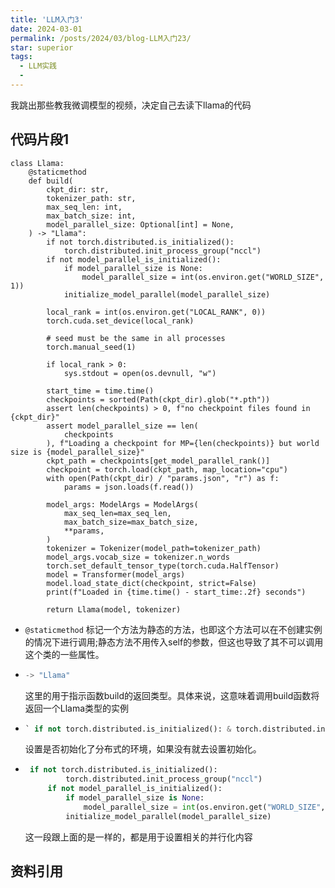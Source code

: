 ```yaml
---
title: 'LLM入门3'
date: 2024-03-01
permalink: /posts/2024/03/blog-LLM入门23/
star: superior
tags:
  - LLM实践
  - 
---
```


我跳出那些教我微调模型的视频，决定自己去读下llama的代码

## 代码片段1

    class Llama:
        @staticmethod  
        def build(
            ckpt_dir: str,
            tokenizer_path: str,
            max_seq_len: int,
            max_batch_size: int,
            model_parallel_size: Optional[int] = None,
        ) -> "Llama":
            if not torch.distributed.is_initialized():
                torch.distributed.init_process_group("nccl")
            if not model_parallel_is_initialized():
                if model_parallel_size is None:
                    model_parallel_size = int(os.environ.get("WORLD_SIZE", 1))
                initialize_model_parallel(model_parallel_size)

            local_rank = int(os.environ.get("LOCAL_RANK", 0))
            torch.cuda.set_device(local_rank)

            # seed must be the same in all processes
            torch.manual_seed(1)

            if local_rank > 0:
                sys.stdout = open(os.devnull, "w")

            start_time = time.time()
            checkpoints = sorted(Path(ckpt_dir).glob("*.pth"))
            assert len(checkpoints) > 0, f"no checkpoint files found in {ckpt_dir}"
            assert model_parallel_size == len(
                checkpoints
            ), f"Loading a checkpoint for MP={len(checkpoints)} but world size is {model_parallel_size}"
            ckpt_path = checkpoints[get_model_parallel_rank()]
            checkpoint = torch.load(ckpt_path, map_location="cpu")
            with open(Path(ckpt_dir) / "params.json", "r") as f:
                params = json.loads(f.read())

            model_args: ModelArgs = ModelArgs(
                max_seq_len=max_seq_len,
                max_batch_size=max_batch_size,
                **params,
            )
            tokenizer = Tokenizer(model_path=tokenizer_path)
            model_args.vocab_size = tokenizer.n_words
            torch.set_default_tensor_type(torch.cuda.HalfTensor)
            model = Transformer(model_args)
            model.load_state_dict(checkpoint, strict=False)
            print(f"Loaded in {time.time() - start_time:.2f} seconds")

            return Llama(model, tokenizer)

*  `@staticmethod` 标记一个方法为静态的方法，也即这个方法可以在不创建实例的情况下进行调用;静态方法不用传入self的参数，但这也导致了其不可以调用这个类的一些属性。

*   ```python
    -> "Llama"
    ```
    这里的用于指示函数build的返回类型。具体来说，这意味着调用build函数将返回一个Llama类型的实例

*   ```python
    ` if not torch.distributed.is_initialized(): & torch.distributed.init_process_group("nccl") ` 
    ```
    设置是否初始化了分布式的环境，如果没有就去设置初始化。

*  ```python
    if not torch.distributed.is_initialized():
            torch.distributed.init_process_group("nccl")
        if not model_parallel_is_initialized():
            if model_parallel_size is None:
                model_parallel_size = int(os.environ.get("WORLD_SIZE", 1))
            initialize_model_parallel(model_parallel_size)
    ```
    这一段跟上面的是一样的，都是用于设置相关的并行化内容


## 资料引用


